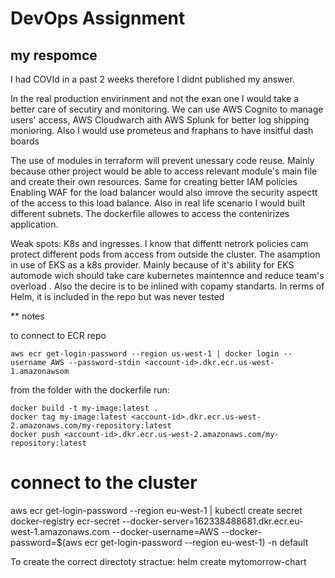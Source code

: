 # DevOps Assignment

## my respomce

I had COVId in a past 2 weeks therefore I didnt published my answer.

In the real production envirinment and not the exan one I would take a better care of secutiry and monitoring.
We can use AWS Cognito to manage users' access, AWS Cloudwarch aith AWS Splunk for better log shipping monioring. Also I would use prometeus and fraphans to have insitful dash boards

The use of modules in terraform will prevent unessary code reuse. Mainly because other project would be able to access relevant module's main file and create their own resources. Same for creating better IAM policies
Enabling WAF for the load balancer would also imrove the security aspectt of the access to this load balance.
Also in real life scenario I would built different subnets. 
The dockerfile allowes to access the contenirizes application. 


Weak spots:
K8s and ingresses. 
I know that diffentt netrork policies cam protect different pods from access from outside the cluster.
The asamption in use of EKS as a k8s provider. Mainly because of it's ability for EKS automode wich should take care kubernetes maintennce and reduce team's overload . Also the decire is to be inlined with copamy standarts.
In rerms of Helm, it is included in the repo but was never tested

** notes

to connect to ECR repo
```
aws ecr get-login-password --region us-west-1 | docker login --username AWS --password-stdin <account-id>.dkr.ecr.us-west-1.amazonawsom
```
from the folder with the dockerfile run:


```
docker build -t my-image:latest .
docker tag my-image:latest <account-id>.dkr.ecr.us-west-2.amazonaws.com/my-repository:latest
docker push <account-id>.dkr.ecr.us-west-2.amazonaws.com/my-repository:latest
```

# connect to the cluster
 aws ecr get-login-password --region eu-west-1 | kubectl create secret docker-registry ecr-secret --docker-server=162338488681.dkr.ecr.eu-west-1.amazonaws.com --docker-username=AWS --docker-password=$(aws ecr get-login-password --region eu-west-1) -n default

To create the correct directoty stractue:
helm create mytomorrow-chart

